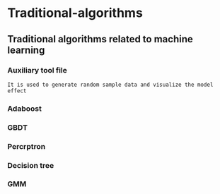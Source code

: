# Traditional-algorithms
## Traditional algorithms related to machine learning
### Auxiliary tool file
    It is used to generate random sample data and visualize the model effect
### Adaboost
### GBDT
### Percrptron
### Decision tree
### GMM
